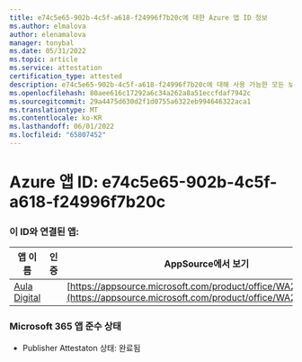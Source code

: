 ```yaml
---
title: e74c5e65-902b-4c5f-a618-f24996f7b20c에 대한 Azure 앱 ID 정보
ms.author: elmalova
author: elenamalova
manager: tonybal
ms.date: 05/31/2022
ms.topic: article
ms.service: attestation
certification_type: attested
description: e74c5e65-902b-4c5f-a618-f24996f7b20c에 대해 사용 가능한 모든 보안 및 규정 준수 정보입니다.
ms.openlocfilehash: 80aee616c17292a6c34a262a8a51eccfdaf7942c
ms.sourcegitcommit: 29a4475d630d2f1d0755a6322eb994646322aca1
ms.translationtype: MT
ms.contentlocale: ko-KR
ms.lasthandoff: 06/01/2022
ms.locfileid: "65807452"
---
```

# <a name="azure-app-id-e74c5e65-902b-4c5f-a618-f24996f7b20c"></a>Azure 앱 ID: e74c5e65-902b-4c5f-a618-f24996f7b20c


### <a name="apps-associated-with-this-id"></a>이 ID와 연결된 앱:
| **앱 이름** | **인증** | **AppSource에서 보기** |
|--------------|---------------|-----------------------|
| [Aula Digital](../forward/WA200003108.md) |  | [https://appsource.microsoft.com/product/office/WA200003108](https://appsource.microsoft.com/product/office/WA200003108) |

### <a name="microsoft-365-app-compliance-status"></a>Microsoft 365 앱 준수 상태
- Publisher Attestaton 상태: 완료됨
